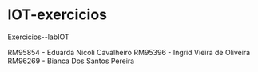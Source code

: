 # IOT-exercicios
Exercicios--labIOT

RM95854 - Eduarda Nicoli Cavalheiro
RM95396 - Ingrid Vieira de Oliveira
RM96269 - Bianca Dos Santos Pereira
